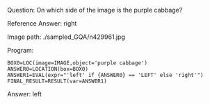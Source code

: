 Question: On which side of the image is the purple cabbage?

Reference Answer: right

Image path: ./sampled_GQA/n429961.jpg

Program:

```
BOX0=LOC(image=IMAGE,object='purple cabbage')
ANSWER0=LOCATION(box=BOX0)
ANSWER1=EVAL(expr="'left' if {ANSWER0} == 'LEFT' else 'right'")
FINAL_RESULT=RESULT(var=ANSWER1)
```
Answer: left

